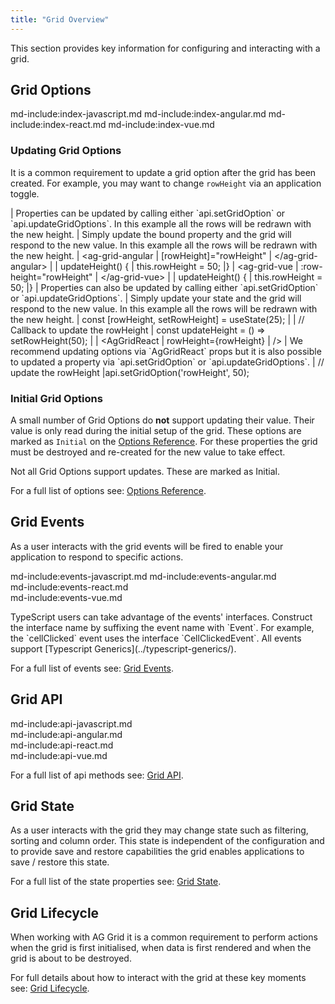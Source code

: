 ```yaml
---
title: "Grid Overview" 
---
```


This section provides key information for configuring and interacting with a grid. 

## Grid Options

md-include:index-javascript.md 
md-include:index-angular.md
md-include:index-react.md 
md-include:index-vue.md
 
### Updating Grid Options

It is a common requirement to update a grid option after the grid has been created. For example, you may want to change `rowHeight` via an application toggle.  

<framework-specific-section frameworks="javascript">
| Properties can be updated by calling either `api.setGridOption` or `api.updateGridOptions`. In this example all the rows will be redrawn with the new height.
</framework-specific-section>


<framework-specific-section frameworks="angular,vue">
| Simply update the bound property and the grid will respond to the new value. In this example all the rows will be redrawn with the new height.
</framework-specific-section>

<framework-specific-section frameworks="angular">
<snippet transform={false}>
| &lt;ag-grid-angular
|    [rowHeight]="rowHeight"    
| &lt;/ag-grid-angular>
|
| updateHeight() {
|   this.rowHeight = 50;
|}
</snippet>
</framework-specific-section>

<framework-specific-section frameworks="vue">
<snippet transform={false} language="jsx">
| &lt;ag-grid-vue
|    :row-height="rowHeight"
| &lt;/ag-grid-vue>
|
| updateHeight() {
|   this.rowHeight = 50;
|}
</snippet>
</framework-specific-section>

<framework-specific-section frameworks="angular,vue">
| Properties can also be updated by calling either `api.setGridOption` or `api.updateGridOptions`.
</framework-specific-section>

<framework-specific-section frameworks="react">
| Simply update your state and the grid will respond to the new value. In this example all the rows will be redrawn with the new height.
</framework-specific-section>

<framework-specific-section frameworks="react">
<snippet transform={false} language="jsx">
| const [rowHeight, setRowHeight] = useState(25);
|
| // Callback to update the rowHeight
| const updateHeight = () => setRowHeight(50);
|
| &lt;AgGridReact
|    rowHeight={rowHeight}
| />
</snippet>
</framework-specific-section>

<framework-specific-section frameworks="react">
| We recommend updating options via `AgGridReact` props but it is also possible to updated a property via `api.setGridOption` or `api.updateGridOptions`.
</framework-specific-section>

<framework-specific-section frameworks="javascript,angular,vue,react">
<snippet transform={false}>
| // update the rowHeight
|api.setGridOption('rowHeight', 50); 
</snippet>
</framework-specific-section>


### Initial Grid Options

A small number of Grid Options do **not** support updating their value. Their value is only read during the initial setup of the grid. These options are marked as `Initial` on the [Options Reference](/grid-options). For these properties the grid must be destroyed and re-created for the new value to take effect.

<note>
Not all Grid Options support updates. These are marked as Initial.
</note>

For a full list of options see: [Options Reference](/grid-options).

## Grid Events
 
As a user interacts with the grid events will be fired to enable your application to respond to specific actions.  

md-include:events-javascript.md 
md-include:events-angular.md    
md-include:events-react.md   
md-include:events-vue.md    
 
<note>
TypeScript users can take advantage of the events' interfaces. Construct the interface name by suffixing the event name with `Event`. For example, the `cellClicked` event uses the interface `CellClickedEvent`. All events support [Typescript Generics](../typescript-generics/).
</note>

For a full list of events see: [Grid Events](/grid-events).
 
## Grid API 
 
md-include:api-javascript.md  
md-include:api-angular.md    
md-include:api-react.md  
md-include:api-vue.md
 
For a full list of api methods see: [Grid API](/grid-api).  

## Grid State

As a user interacts with the grid they may change state such as filtering, sorting and column order. This state is independent of the configuration and to provide save and restore capabilities the grid enables applications to save / restore this state.

For a full list of the state properties see: [Grid State](/grid-state/).

## Grid Lifecycle
 
When working with AG Grid it is a common requirement to perform actions when the grid is first initialised, when data is first rendered and when the grid is about to be destroyed. 

For full details about how to interact with the grid at these key moments see: [Grid Lifecycle](/grid-lifecycle/).
